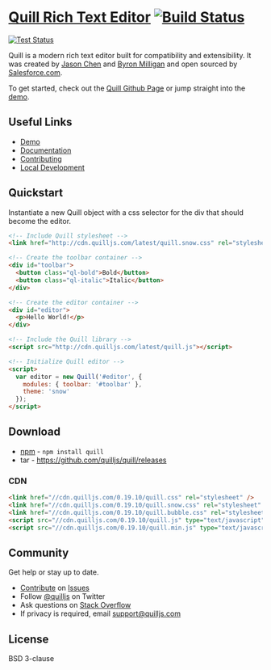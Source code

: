 # [Quill Rich Text Editor](http://quilljs.com/) [![Build Status](https://travis-ci.org/quilljs/quill.svg?branch=master)](http://travis-ci.org/quilljs/quill)

[![Test Status](https://cdn.quilljs.com/badge.svg)](https://saucelabs.com/u/quill)

Quill is a modern rich text editor built for compatibility and extensibility. It was created by [Jason Chen](https://twitter.com/jhchen) and [Byron Milligan](https://twitter.com/byronmilligan) and open sourced by [Salesforce.com](http://www.salesforce.com).

To get started, check out the [Quill Github Page](http://quilljs.com/) or jump straight into the [demo](http://quilljs.com/examples/).


## Useful Links

- [Demo](https://quilljs.com/examples/)
- [Documentation](https://quilljs.com/)
- [Contributing](https://github.com/quilljs/quill/blob/develop/.github/CONTRIBUTING.md)
- [Local Development](https://github.com/quilljs/quill/blob/develop/.github/DEVELOPMENT.md)


## Quickstart

Instantiate a new Quill object with a css selector for the div that should become the editor.

```html
<!-- Include Quill stylesheet -->
<link href="http://cdn.quilljs.com/latest/quill.snow.css" rel="stylesheet">

<!-- Create the toolbar container -->
<div id="toolbar">
  <button class="ql-bold">Bold</button>
  <button class="ql-italic">Italic</button>
</div>

<!-- Create the editor container -->
<div id="editor">
  <p>Hello World!</p>
</div>

<!-- Include the Quill library -->
<script src="http://cdn.quilljs.com/latest/quill.js"></script>

<!-- Initialize Quill editor -->
<script>
  var editor = new Quill('#editor', {
    modules: { toolbar: '#toolbar' },
    theme: 'snow'
  });
</script>
```


## Download

- [npm](https://www.npmjs.com/package/quill) - `npm install quill`
- tar - https://github.com/quilljs/quill/releases

### CDN

```html
<link href="//cdn.quilljs.com/0.19.10/quill.css" rel="stylesheet" />
<link href="//cdn.quilljs.com/0.19.10/quill.snow.css" rel="stylesheet" />
<link href="//cdn.quilljs.com/0.19.10/quill.bubble.css" rel="stylesheet" />
<script src="//cdn.quilljs.com/0.19.10/quill.js" type="text/javascript"></script>
<script src="//cdn.quilljs.com/0.19.10/quill.min.js" type="text/javascript"></script>
  ```


## Community

Get help or stay up to date.

- [Contribute](https://github.com/quilljs/quill/blob/develop/.github/CONTRIBUTING.md) on [Issues](https://github.com/quilljs/quill/issues)
- Follow [@quilljs](https://twitter.com/quilljs) on Twitter
- Ask questions on [Stack Overflow](http://stackoverflow.com/questions/tagged/quill)
- If privacy is required, email support@quilljs.com


## License

BSD 3-clause

